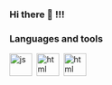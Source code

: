 ### Hi there 👋 !!!


### Languages and tools

<img src="https://cdn.jsdelivr.net/gh/devicons/devicon/icons/html5/html5-original.svg" title="js" width="40" height="40"/>&nbsp;
<img src="https://cdn.jsdelivr.net/gh/devicons/devicon/icons/css3/css3-original.svg" title="html" width="40" height="40"/>&nbsp;
<img src="https://cdn.jsdelivr.net/gh/devicons/devicon/icons/javascript/javascript-original.svg" title="html" width="40" height="40"/>&nbsp;

<!--
**amputators115/amputators115** is a ✨ _special_ ✨ repository because its `README.md` (this file) appears on your GitHub profile.

Here are some ideas to get you started:

- 🔭 I’m currently working on ...
- 🌱 I’m currently learning ...
- 👯 I’m looking to collaborate on ...
- 🤔 I’m looking for help with ...
- 💬 Ask me about ...
- 📫 How to reach me: ...
- 😄 Pronouns: ...
- ⚡ Fun fact: ...
-->
